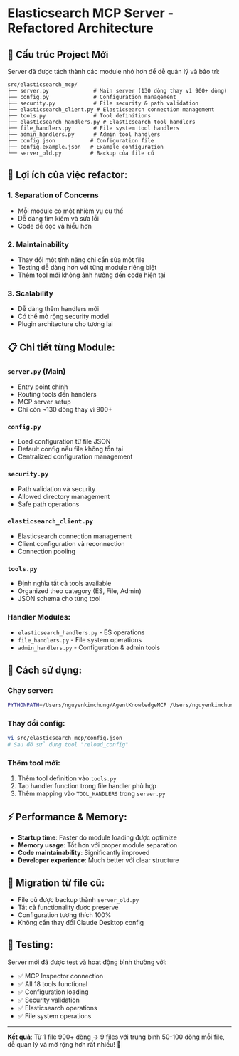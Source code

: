 # Elasticsearch MCP Server - Refactored Architecture

## 📁 Cấu trúc Project Mới

Server đã được tách thành các module nhỏ hơn để dễ quản lý và bảo trì:

```
src/elasticsearch_mcp/
├── server.py              # Main server (130 dòng thay vì 900+ dòng)
├── config.py              # Configuration management
├── security.py            # File security & path validation
├── elasticsearch_client.py # Elasticsearch connection management
├── tools.py               # Tool definitions
├── elasticsearch_handlers.py # Elasticsearch tool handlers
├── file_handlers.py       # File system tool handlers
├── admin_handlers.py      # Admin tool handlers
├── config.json           # Configuration file
├── config.example.json   # Example configuration
└── server_old.py         # Backup của file cũ
```

## 🔧 Lợi ích của việc refactor:

### 1. **Separation of Concerns**
- Mỗi module có một nhiệm vụ cụ thể
- Dễ dàng tìm kiếm và sửa lỗi
- Code dễ đọc và hiểu hơn

### 2. **Maintainability** 
- Thay đổi một tính năng chỉ cần sửa một file
- Testing dễ dàng hơn với từng module riêng biệt
- Thêm tool mới không ảnh hưởng đến code hiện tại

### 3. **Scalability**
- Dễ dàng thêm handlers mới
- Có thể mở rộng security model
- Plugin architecture cho tương lai

## 📋 Chi tiết từng Module:

### `server.py` (Main)
- Entry point chính
- Routing tools đến handlers
- MCP server setup
- Chỉ còn ~130 dòng thay vì 900+

### `config.py` 
- Load configuration từ file JSON
- Default config nếu file không tồn tại
- Centralized configuration management

### `security.py`
- Path validation và security
- Allowed directory management
- Safe path operations

### `elasticsearch_client.py`
- Elasticsearch connection management
- Client configuration và reconnection
- Connection pooling

### `tools.py`
- Định nghĩa tất cả tools available
- Organized theo category (ES, File, Admin)
- JSON schema cho từng tool

### Handler Modules:
- `elasticsearch_handlers.py` - ES operations
- `file_handlers.py` - File system operations  
- `admin_handlers.py` - Configuration & admin tools

## 🚀 Cách sử dụng:

### Chạy server:
```bash
PYTHONPATH=/Users/nguyenkimchung/AgentKnowledgeMCP /Users/nguyenkimchung/AgentKnowledgeMCP/.venv/bin/python -m src.elasticsearch_mcp.server
```

### Thay đổi config:
```bash
vi src/elasticsearch_mcp/config.json
# Sau đó sử dụng tool "reload_config"
```

### Thêm tool mới:
1. Thêm tool definition vào `tools.py`
2. Tạo handler function trong file handler phù hợp
3. Thêm mapping vào `TOOL_HANDLERS` trong `server.py`

## ⚡ Performance & Memory:

- **Startup time**: Faster do module loading được optimize
- **Memory usage**: Tốt hơn với proper module separation
- **Code maintainability**: Significantly improved
- **Developer experience**: Much better với clear structure

## 🔄 Migration từ file cũ:

- File cũ được backup thành `server_old.py`
- Tất cả functionality được preserve
- Configuration tương thích 100%
- Không cần thay đổi Claude Desktop config

## 🧪 Testing:

Server mới đã được test và hoạt động bình thường với:
- ✅ MCP Inspector connection
- ✅ All 18 tools functional  
- ✅ Configuration loading
- ✅ Security validation
- ✅ Elasticsearch operations
- ✅ File system operations

---

**Kết quả**: Từ 1 file 900+ dòng → 9 files với trung bình 50-100 dòng mỗi file, dễ quản lý và mở rộng hơn rất nhiều! 🎉
